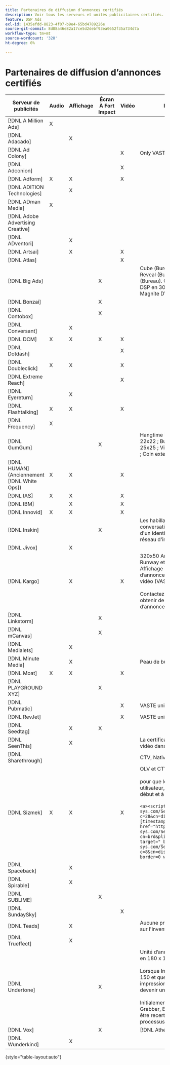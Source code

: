 ```yaml
---
title: Partenaires de diffusion d’annonces certifiés
description: Voir tous les serveurs et unités publicitaires certifiés.
feature: DSP Ads
exl-id: 1435efdd-8823-4f07-b9e4-65bd4789226e
source-git-commit: 8d88a46e82a17ce5d2debf93ea0652f35a734d7a
workflow-type: tm+mt
source-wordcount: '328'
ht-degree: 0%

---
```


# Partenaires de diffusion d’annonces certifiés

| Serveur de publicités | Audio | Affichage | Écran À Fort Impact | Vidéo | Exigences spéciales et remarques |
| --- | --- | --- | --- | --- | --- |
| [!DNL A Million Ads] | X | | | | |
| [!DNL Adacado] | | X | | | |
| [!DNL Ad Colony] | | | | X | Only VAST mobile |
| [!DNL Adconion] | | | | X | |
| [!DNL Adform] | X | X | | X | |
| [!DNL ADITION Technologies] | | X | | | |
| [!DNL ADman Media] | X | | | | |
| [!DNL Adobe Advertising Creative] | | | | | |
| [!DNL ADventori] | | X | | | |
| [!DNL Artsai] | | X | | X | |
| [!DNL Atlas] | | | | X | |
| [!DNL Big Ads] | | | X | | Cube (Bureau), Cube (Mobile), Cartes (Bureau), Big Reveal (Bureau), Cine-Cube (Bureau), Cinématique (Bureau). Configurez tous ces types d’annonces dans DSP en 300 x 250. Certifié uniquement via [!DNL Magnite DV+]. |
| [!DNL Bonzai] | | | X | | |
| [!DNL Contobox] | | | X | | |
| [!DNL Conversant] | | X | | | |
| [!DNL DCM] | X | X | X | X | |
| [!DNL Dotdash] | | | | X | |
| [!DNL Doubleclick] | X | X | | X | |
| [!DNL Extreme Reach] | | | | X | |
| [!DNL Eyereturn] | | X | | | |
| [!DNL Flashtalking] | X | X | | X | |
| [!DNL Frequency] | X | | | | |
| [!DNL GumGum] | | | X | | Hangtime intégré : 21x21 ; Vidéo mobile intégré : 22x22 ; Bureau intégré : 24x24 ; Hoverboard intégré : 25x25 ; Vitesse intégrée : 26x26 ; Super peau : 29x29 ; Coin extensible intégré : 20x20 |
| [!DNL HUMAN] (Anciennement [!DNL White Ops]) | X | X | | X | |
| [!DNL IAS] | X | X | | X | |
| [!DNL IBM] | | X | | X | |
| [!DNL Innovid] | X | X | | X | |
| [!DNL Inskin] | | | X | | Les habillages à fort impact (y compris les annonces conversationnelles Cavai) doivent être diffusés à partir d&#39;un identifiant d&#39;offre d&#39;affichage de 180 x 150 sur le réseau d&#39;inventaire Inskin. |
| [!DNL Jivox] | | X | | | |
| [!DNL Kargo] | | X | | X | 320x50 Anchor, BYOC, Hover, Breakout, Breakaway, Runway et Sidekick ; 300x250 Outstream, HighRise ; Affichage de bureau standard (les ID de plug-in d’annonce spécifiques ne sont pas requis) ; Ancre vidéo (VAST uniquement) ; CTV via [!DNL Pubmatic]</br></br>Contactez l’équipe de votre compte Adobe pour obtenir de l’aide sur la configuration des unités d’annonce. |
| [!DNL Linkstorm] | | | X | | |
| [!DNL mCanvas] | | | X | | |
| [!DNL Medialets] | | X | | | |
| [!DNL Minute Media] | | X | | | Peau de bureau (970x250) |
| [!DNL Moat] | X | X | | X | |
| [!DNL PLAYGROUND XYZ] | | | X | | |
| [!DNL Pubmatic] | | | | X | VASTE uniquement |
| [!DNL RevJet] | | | | X | VASTE uniquement |
| [!DNL Seedtag] | | X | X | | |
| [!DNL SeenThis] | | X | | | La certification de l’affichage comprend des balises vidéo dans la bannière |
| [!DNL Sharethrough] | | | | | CTV, Native et Outstream uniquement |
| [!DNL Sizmek] | X | X | | X | OLV et CTV </br></br> pour que les balises s’affichent dans l’interface utilisateur, encapsulez la balise avec `<a>` balises (au début et à la fin). Voir l’exemple de balise ci-dessous :</br></br>`<a><script src="https://bs.serving-sys.com/Serving/adServer.bs?c=28&cn=display&pli=1074570064&w=900&h=550&ord=[timestamp]&ifrm=-1&z=0"></script> <noscript> <a href="https://bs.serving-sys.com/Serving/adServer.bs?cn=brd&pli=1074570064&Page=&Pos=-602368150" target="_blank"> <img src="https://bs.serving-sys.com/Serving/adServer.bs?c=8&cn=display&pli=1074570064&Page=&Pos=-602368150" border=0 width=900 height=550></a> </noscript><a>` |
| [!DNL Spaceback] | | X | | | |
| [!DNL Spirable] | | X | | | |
| [!DNL SUBLIME] | | | X | | |
| [!DNL SundaySky] | | | | X | |
| [!DNL Teads] | | X | | | Aucune prise en charge n&#39;est disponible pour VPAID sur l&#39;inventaire Outstream. |
| [!DNL Trueffect] | | X | | | |
| [!DNL Undertone] | | | X | | Unité d’annonce personnalisée Page Grabber chargée en 180 x 150 dans DSP</br></br>Lorsque Index Exchange passe une enchère de 180 x 150 et que DSP enchérit sur l’enchère et donne une impression, le contenu créatif se développe pour devenir une annonce publicitaire pleine page.</br></br>Initialement certifié pour les unités publicitaires Page Grabber, Expandable Adhésion et Screen Shift. Il doit être recertifié, avec des étapes marquées pour les processus. |
| [!DNL Vox] | | | X | | [!DNL Athena] des annonces publicitaires |
| [!DNL Wunderkind] | | X | | | |

{style="table-layout:auto"}
